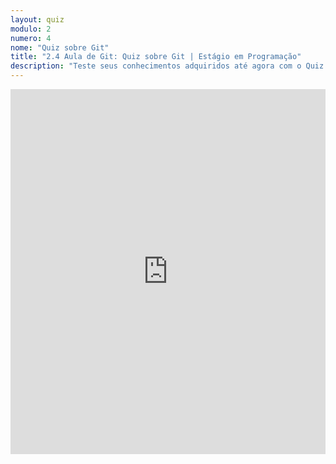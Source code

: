 ```yaml
---
layout: quiz
modulo: 2
numero: 4
nome: "Quiz sobre Git"
title: "2.4 Aula de Git: Quiz sobre Git | Estágio em Programação"
description: "Teste seus conhecimentos adquiridos até agora com o Quiz sobre Git."
---
```


<iframe src="https://docs.google.com/forms/d/e/1FAIpQLSc1Un0G2egFFBEaGb-VOJew5Lft98-44yO7vE59J5lCs3xlQg/viewform?embedded=true" width="100%" height="584" frameborder="0" marginheight="0" marginwidth="0">Carregando…</iframe>
